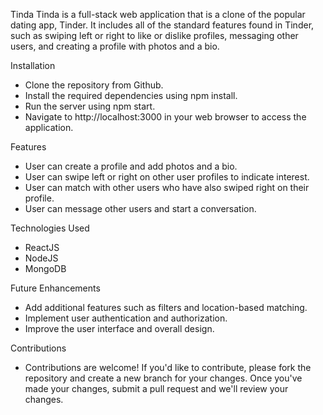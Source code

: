 Tinda
Tinda is a full-stack web application that is a clone of the popular dating app, Tinder. It includes all of the standard features found in Tinder, such as swiping left or right to like or dislike profiles, messaging other users, and creating a profile with photos and a bio.

Installation

- Clone the repository from Github.
- Install the required dependencies using npm install.
- Run the server using npm start.
- Navigate to http://localhost:3000 in your web browser to access the application.

Features
- User can create a profile and add photos and a bio.
- User can swipe left or right on other user profiles to indicate interest.
- User can match with other users who have also swiped right on their profile.
- User can message other users and start a conversation.

Technologies Used
- ReactJS
- NodeJS
- MongoDB

Future Enhancements
- Add additional features such as filters and location-based matching.
- Implement user authentication and authorization.
- Improve the user interface and overall design.

Contributions
- Contributions are welcome! If you'd like to contribute, please fork the repository and create a new branch for your changes. Once you've made your changes, submit a pull request and we'll review your changes.
